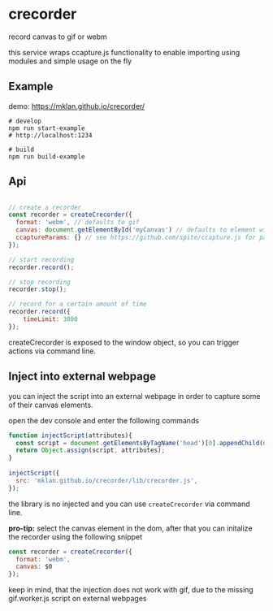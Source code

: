 # crecorder

record canvas to gif or webm

this service wraps ccapture.js functionality to enable importing using modules and simple usage on the fly

## Example

demo: https://mklan.github.io/crecorder/

```
# develop
npm run start-example
# http://localhost:1234

# build
npm run build-example
```

## Api

```JavaScript

// create a recorder
const recorder = createCrecorder({ 
  format: 'webm', // defaults to gif
  canvas: document.getElementById('myCanvas') // defaults to element with id canvas
  ccaptureParams: {} // see https://github.com/spite/ccapture.js for paramaters
});

// start recording
recorder.record();

// stop recording
recorder.stop();

// record for a certain amount of time
recorder.record({ 
    timeLimit: 3000
});

```

createCrecorder is exposed to the window object, so you can trigger actions via command line.

## Inject into external webpage

you can inject the script into an external webpage in order to capture some of their canvas elements.

open the dev console and enter the following commands

```JavaScript
function injectScript(attributes){
  const script = document.getElementsByTagName('head')[0].appendChild(document.createElement('script'));
  return Object.assign(script, attributes); 
}
 
injectScript({
  src: 'mklan.github.io/crecorder/lib/crecorder.js',
});

```

the library is no injected and you can use `createCrecorder` via command line.

__pro-tip:__ select the canvas element in the dom, after that you can initalize the recorder using the following snippet

```JavaScript
const recorder = createCrecorder({ 
  format: 'webm',
  canvas: $0
});
```
keep in mind, that the injection does not work with gif, due to the missing gif.worker.js script on external webpages
